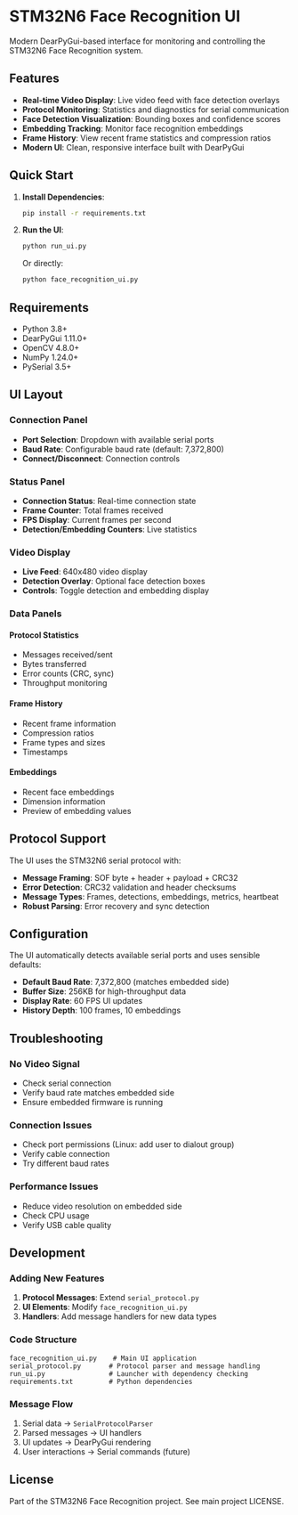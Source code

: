 # STM32N6 Face Recognition UI

Modern DearPyGui-based interface for monitoring and controlling the STM32N6 Face Recognition system.

## Features

- **Real-time Video Display**: Live video feed with face detection overlays
- **Protocol Monitoring**: Statistics and diagnostics for serial communication
- **Face Detection Visualization**: Bounding boxes and confidence scores
- **Embedding Tracking**: Monitor face recognition embeddings
- **Frame History**: View recent frame statistics and compression ratios
- **Modern UI**: Clean, responsive interface built with DearPyGui

## Quick Start

1. **Install Dependencies**:
   ```bash
   pip install -r requirements.txt
   ```

2. **Run the UI**:
   ```bash
   python run_ui.py
   ```
   
   Or directly:
   ```bash
   python face_recognition_ui.py
   ```

## Requirements

- Python 3.8+
- DearPyGui 1.11.0+
- OpenCV 4.8.0+
- NumPy 1.24.0+
- PySerial 3.5+

## UI Layout

### Connection Panel
- **Port Selection**: Dropdown with available serial ports
- **Baud Rate**: Configurable baud rate (default: 7,372,800)
- **Connect/Disconnect**: Connection controls

### Status Panel
- **Connection Status**: Real-time connection state
- **Frame Counter**: Total frames received
- **FPS Display**: Current frames per second
- **Detection/Embedding Counters**: Live statistics

### Video Display
- **Live Feed**: 640x480 video display
- **Detection Overlay**: Optional face detection boxes
- **Controls**: Toggle detection and embedding display

### Data Panels

#### Protocol Statistics
- Messages received/sent
- Bytes transferred
- Error counts (CRC, sync)
- Throughput monitoring

#### Frame History
- Recent frame information
- Compression ratios
- Frame types and sizes
- Timestamps

#### Embeddings
- Recent face embeddings
- Dimension information
- Preview of embedding values

## Protocol Support

The UI uses the STM32N6 serial protocol with:
- **Message Framing**: SOF byte + header + payload + CRC32
- **Error Detection**: CRC32 validation and header checksums
- **Message Types**: Frames, detections, embeddings, metrics, heartbeat
- **Robust Parsing**: Error recovery and sync detection

## Configuration

The UI automatically detects available serial ports and uses sensible defaults:
- **Default Baud Rate**: 7,372,800 (matches embedded side)
- **Buffer Size**: 256KB for high-throughput data
- **Display Rate**: 60 FPS UI updates
- **History Depth**: 100 frames, 10 embeddings

## Troubleshooting

### No Video Signal
- Check serial connection
- Verify baud rate matches embedded side
- Ensure embedded firmware is running

### Connection Issues
- Check port permissions (Linux: add user to dialout group)
- Verify cable connection
- Try different baud rates

### Performance Issues
- Reduce video resolution on embedded side
- Check CPU usage
- Verify USB cable quality

## Development

### Adding New Features
1. **Protocol Messages**: Extend `serial_protocol.py`
2. **UI Elements**: Modify `face_recognition_ui.py`
3. **Handlers**: Add message handlers for new data types

### Code Structure
```
face_recognition_ui.py    # Main UI application
serial_protocol.py       # Protocol parser and message handling
run_ui.py                # Launcher with dependency checking
requirements.txt         # Python dependencies
```

### Message Flow
1. Serial data → `SerialProtocolParser`
2. Parsed messages → UI handlers
3. UI updates → DearPyGui rendering
4. User interactions → Serial commands (future)

## License

Part of the STM32N6 Face Recognition project. See main project LICENSE.